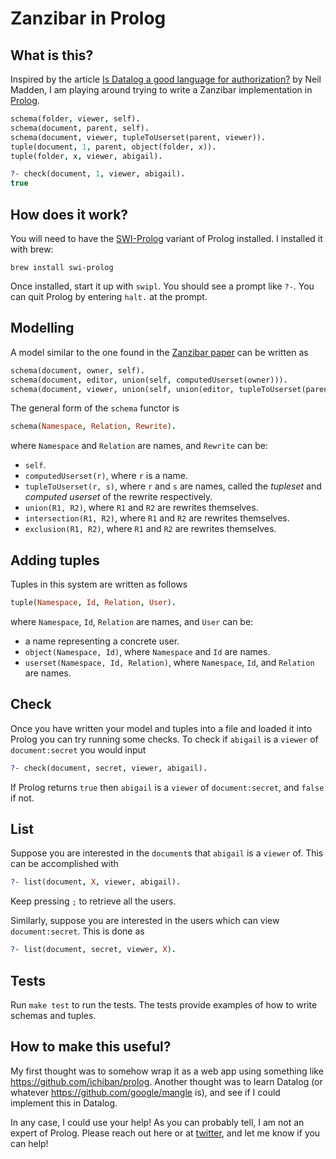 # Zanzibar in Prolog

## What is this?

Inspired by the article [Is Datalog a good language for authorization?](https://neilmadden.blog/2022/02/19/is-datalog-a-good-language-for-authorization/) by Neil Madden, I am playing around trying to write a Zanzibar implementation in [Prolog](https://www.swi-prolog.org/).

```prolog
schema(folder, viewer, self).
schema(document, parent, self).
schema(document, viewer, tupleToUserset(parent, viewer)).
tuple(document, 1, parent, object(folder, x)).
tuple(folder, x, viewer, abigail).

?- check(document, 1, viewer, abigail).
true
```

## How does it work?

You will need to have the [SWI-Prolog](https://www.swi-prolog.org/) variant of Prolog installed. I installed it with brew:
```console
brew install swi-prolog
```

Once installed, start it up with `swipl`. You should see a prompt like `?-`. You can quit Prolog by entering `halt.` at the prompt.

## Modelling

A model similar to the one found in the [Zanzibar paper](https://storage.googleapis.com/pub-tools-public-publication-data/pdf/10683a8987dbf0c6d4edcafb9b4f05cc9de5974a.pdf) can be written as
```prolog
schema(document, owner, self).
schema(document, editor, union(self, computedUserset(owner))).
schema(document, viewer, union(self, union(editor, tupleToUserset(parent, viewer)))).
```

The general form of the `schema` functor is
```prolog
schema(Namespace, Relation, Rewrite).
```
where `Namespace` and `Relation` are names, and `Rewrite` can be:
- `self`.
- `computedUserset(r)`, where `r` is a name.
- `tupleToUserset(r, s)`, where `r` and `s` are names, called the _tupleset_ and _computed userset_ of the rewrite respectively.
- `union(R1, R2)`, where `R1` and `R2` are rewrites themselves.
- `intersection(R1, R2)`, where `R1` and `R2` are rewrites themselves.
- `exclusion(R1, R2)`, where `R1` and `R2` are rewrites themselves.

## Adding tuples

Tuples in this system are written as follows
```prolog
tuple(Namespace, Id, Relation, User).
```
where `Namespace`, `Id`, `Relation` are names, and `User` can be:
- a name representing a concrete user.
- `object(Namespace, Id)`, where `Namespace` and `Id` are names.
- `userset(Namespace, Id, Relation)`, where `Namespace`, `Id`, and `Relation` are names.

## Check

Once you have written your model and tuples into a file and loaded it into Prolog you can try running some checks. To check if `abigail` is a `viewer` of `document:secret` you would input
```prolog
?- check(document, secret, viewer, abigail).
```
If Prolog returns `true` then `abigail` is a `viewer` of `document:secret`, and `false` if not.

## List

Suppose you are interested in the `document`s that `abigail` is a `viewer` of. This can be accomplished with
```prolog
?- list(document, X, viewer, abigail).
```
Keep pressing `;` to retrieve all the users.

Similarly, suppose you are interested in the users which can view `document:secret`. This is done as
```prolog
?- list(document, secret, viewer, X).
```

## Tests

Run `make test` to run the tests. The tests provide examples of how to write schemas and tuples.

## How to make this useful?

My first thought was to somehow wrap it as a web app using something like https://github.com/ichiban/prolog. Another thought was to learn Datalog (or whatever https://github.com/google/mangle is), and see if I could implement this in Datalog.

In any case, I could use your help! As you can probably tell, I am not an expert of Prolog. Please reach out here or at [twitter](https://twitter.com/craigpastro), and let me know if you can help!
